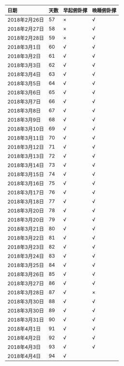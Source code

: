 |日期|天数|早起俯卧撑|晚睡俯卧撑|
|:---|:---|:---|:---|
|2018年2月26日|57|×|√|
|2018年2月27日|58|×|√|
|2018年2月28日|59|×|√|
|2018年3月1日|60|√|√|
|2018年3月2日|61|√|√|
|2018年3月3日|62|√|√|
|2018年3月4日|63|√|√|
|2018年3月5日|64|√|√|
|2018年3月6日|65|√|√|
|2018年3月7日|66|√|√|
|2018年3月8日|67|√|√|
|2018年3月9日|68|√|√|
|2018年3月10日|69|√|√|
|2018年3月11日|70|√|√|
|2018年3月12日|71|√|√|
|2018年3月13日|72|√|√|
|2018年3月14日|73|√|√|
|2018年3月15日|74|√|√|
|2018年3月16日|75|√|√|
|2018年3月17日|76|√|√|
|2018年3月18日|77|√|√|
|2018年3月20日|78|√|√|
|2018年3月20日|79|√|√|
|2018年3月21日|80|√|√|
|2018年3月22日|81|√|√|
|2018年3月23日|82|√|√|
|2018年3月24日|83|√|√|
|2018年3月25日|84|√|√|
|2018年3月26日|85|√|√|
|2018年3月27日|86|√|√|
|2018年3月28日|87|√|×|
|2018年3月30日|88|√|√|
|2018年3月30日|89|√|√|
|2018年3月31日|90|√|√|
|2018年4月1日|91|√|√|
|2018年4月2日|92|√|√|
|2018年4月3日|93|√|√|
|2018年4月4日|94|√||